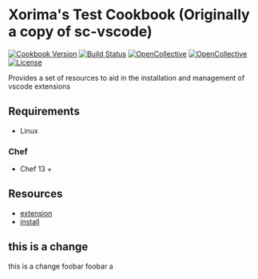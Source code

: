# Xorima's Test Cookbook (Originally a copy of sc-vscode)

[![Cookbook Version](https://img.shields.io/cookbook/v/sc_vscode.svg)](https://supermarket.chef.io/cookbooks/sc_vscode)
[![Build Status](https://img.shields.io/circleci/project/github/sous-chefs/vscode/master.svg)](https://circleci.com/gh/sous-chefs/vscode)
[![OpenCollective](https://opencollective.com/sous-chefs/backers/badge.svg)](#backers)
[![OpenCollective](https://opencollective.com/sous-chefs/sponsors/badge.svg)](#sponsors)
[![License](https://img.shields.io/badge/License-Apache%202.0-green.svg)](https://opensource.org/licenses/Apache-2.0)

Provides a set of resources to aid in the installation and management of vscode extensions

## Requirements

- Linux

### Chef

- Chef 13 +

## Resources

- [extension](https://github.com/sous-chefs/vscode/blob/master/documentation/sc_vscode_extension.md)
- [install](https://github.com/sous-chefs/vscode/blob/master/documentation/sc_vscode_installer.md)

## this is a change

this is a change
foobar foobar a  
